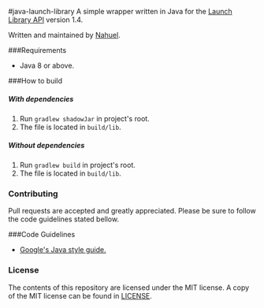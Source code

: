 #java-launch-library
A simple wrapper written in Java for the [Launch Library API](https://launchlibrary.net/) version 1.4. 

Written and maintained by [Nahuel](https://github.com/NahuLD).

###Requirements
- Java 8 or above.

###How to build

##### With dependencies
1. Run `gradlew shadowJar` in project's root.
2. The file is located in `build/lib`.
##### Without dependencies
1. Run `gradlew build` in project's root.
2. The file is located in `build/lib`.

### Contributing
Pull requests are accepted and greatly appreciated. Please be sure to follow the code guidelines stated bellow.

###Code Guidelines
- [Google's Java style guide.](https://google.github.io/styleguide/javaguide.html)

### License
The contents of this repository are licensed under the MIT license. A
copy of the MIT license can be found in [LICENSE](https://github.com/NahuLD/java-launch-library/blob/master/LICENSE).